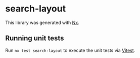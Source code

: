 # search-layout

This library was generated with [Nx](https://nx.dev).

## Running unit tests

Run `nx test search-layout` to execute the unit tests via [Vitest](https://vitest.dev/).

